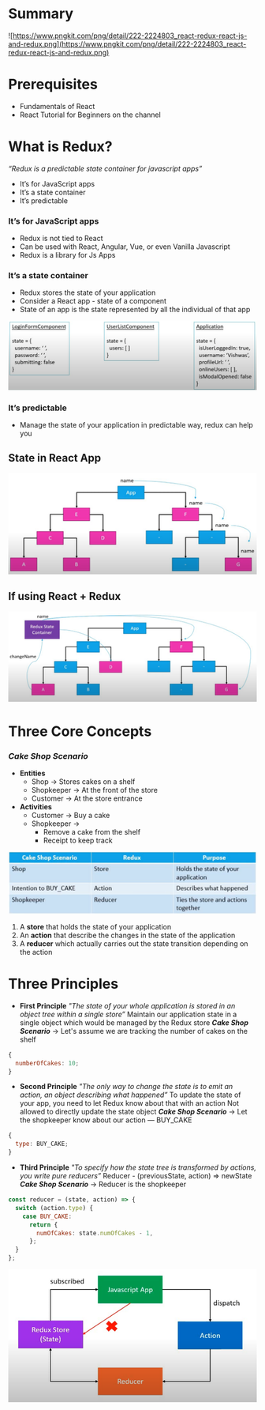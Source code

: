 # Summary

![https://www.pngkit.com/png/detail/222-2224803_react-redux-react-js-and-redux.png](https://www.pngkit.com/png/detail/222-2224803_react-redux-react-js-and-redux.png)

# Prerequisites

- Fundamentals of React
- React Tutorial for Beginners on the channel

# What is Redux?

_“Redux is a predictable state container for javascript apps”_

- It’s for JavaScript apps
- It’s a state container
- It’s predictable

### It’s for JavaScript apps

- Redux is not tied to React
- Can be used with React, Angular, Vue, or even Vanilla Javascript
- Redux is a library for Js Apps

### It’s a state container

- Redux stores the state of your application
- Consider a React app - state of a component
- State of an app is the state represented by all the individual of that app

![Untitled](images/Untitled.png)

### It’s predictable

- Manage the state of your application in predictable way, redux can help you

## State in React App

![Untitled](images/Untitled%201.png)

## If using React + Redux

![Untitled](images/Untitled%202.png)

# Three Core Concepts

### **_Cake Shop Scenario_**

- **Entities**
  - Shop → Stores cakes on a shelf
  - Shopkeeper → At the front of the store
  - Customer → At the store entrance
- **Activities**
  - Customer → Buy a cake
  - Shopkeeper →
    - Remove a cake from the shelf
    - Receipt to keep track

![Untitled](images/Untitled%203.png)

1. A **store** that holds the state of your application
2. An **action** that describe the changes in the state of the application
3. A **reducer** which actually carries out the state transition depending on the action

# Three Principles

- **First Principle**
  _"The state of your whole application is stored in an object tree within a single store”_
  Maintain our application state in a single object which would be managed by the Redux store
      ***Cake Shop Scenario*** → Let's assume we are tracking the number of cakes on the shelf

```jsx
{
  numberOfCakes: 10;
}
```

- **Second Principle**
  _"The only way to change the state is to emit an action, an object describing what happened”_
  To update the state of your app, you need to let Redux know about that with an action
  Not allowed to directly update the state object
      ***Cake Shop Scenario*** → Let the shopkeeper know about our action — BUY_CAKE

```jsx
{
  type: BUY_CAKE;
}
```

- **Third Principle**
  _"To specify how the state tree is transformed by actions, you write pure reducers”_
  Reducer - (previousState, action) => newState
      ***Cake Shop Scenario*** → Reducer is the shopkeeper

```jsx
const reducer = (state, action) => {
  switch (action.type) {
    case BUY_CAKE:
      return {
        numOfCakes: state.numOfCakes - 1,
      };
  }
};
```

![Untitled](images/Untitled%204.png)
